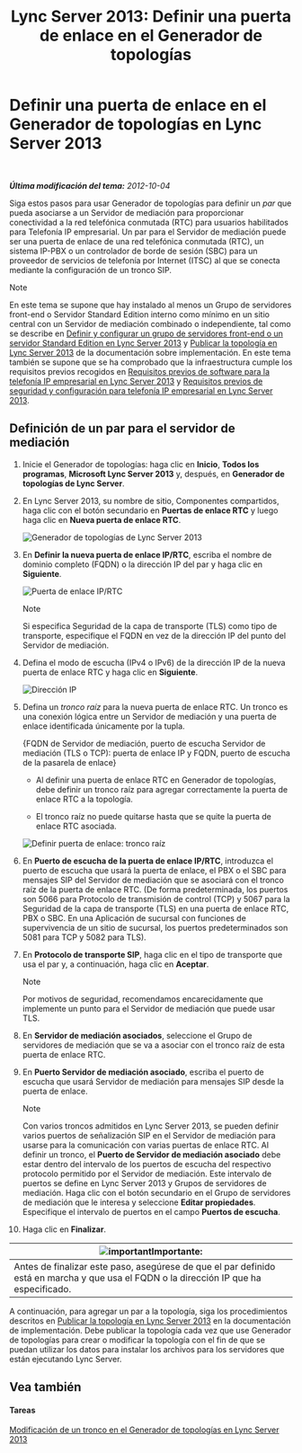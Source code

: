 ﻿---
title: 'Lync Server 2013: Definir una puerta de enlace en el Generador de topologías'
TOCTitle: Definir una puerta de enlace en el Generador de topologías
ms:assetid: 456e5a96-d9f6-42a6-862c-a69464391628
ms:mtpsurl: https://technet.microsoft.com/es-es/library/Gg425945(v=OCS.15)
ms:contentKeyID: 48275095
ms.date: 01/07/2017
mtps_version: v=OCS.15
ms.translationtype: HT
---

# Definir una puerta de enlace en el Generador de topologías en Lync Server 2013

 

_**Última modificación del tema:** 2012-10-04_

Siga estos pasos para usar Generador de topologías para definir un *par* que pueda asociarse a un Servidor de mediación para proporcionar conectividad a la red telefónica conmutada (RTC) para usuarios habilitados para Telefonía IP empresarial. Un par para el Servidor de mediación puede ser una puerta de enlace de una red telefónica conmutada (RTC), un sistema IP-PBX o un controlador de borde de sesión (SBC) para un proveedor de servicios de telefonía por Internet (ITSC) al que se conecta mediante la configuración de un tronco SIP.


> [!NOTE]
> En este tema se supone que hay instalado al menos un Grupo de servidores front-end o Servidor Standard Edition interno como mínimo en un sitio central con un Servidor de mediación combinado o independiente, tal como se describe en <A href="lync-server-2013-define-and-configure-a-front-end-pool-or-standard-edition-server.md">Definir y configurar un grupo de servidores front-end o un servidor Standard Edition en Lync Server 2013</A> y <A href="lync-server-2013-publish-the-topology.md">Publicar la topología en Lync Server 2013</A> de la documentación sobre implementación. En este tema también se supone que se ha comprobado que la infraestructura cumple los requisitos previos recogidos en <A href="lync-server-2013-software-prerequisites-for-enterprise-voice.md">Requisitos previos de software para la telefonía IP empresarial en Lync Server 2013</A> y <A href="lync-server-2013-security-and-configuration-prerequisites-for-enterprise-voice.md">Requisitos previos de seguridad y configuración para telefonía IP empresarial en Lync Server 2013</A>.



## Definición de un par para el servidor de mediación

1.  Inicie el Generador de topologías: haga clic en **Inicio**, **Todos los programas**, **Microsoft Lync Server 2013** y, después, en **Generador de topologías de Lync Server**.

2.  En Lync Server 2013, su nombre de sitio, Componentes compartidos, haga clic con el botón secundario en **Puertas de enlace RTC** y luego haga clic en **Nueva puerta de enlace RTC**.
    
    ![Generador de topologías de Lync Server 2013](images/Gg425945.d898c3c1-8798-4b74-8f02-b994ef3db4c1(OCS.15).png "Generador de topologías de Lync Server 2013")

3.  En **Definir la nueva puerta de enlace IP/RTC**, escriba el nombre de dominio completo (FQDN) o la dirección IP del par y haga clic en **Siguiente**.
    
    ![Puerta de enlace IP/RTC](images/Gg425945.8017ba5e-41bc-48d4-97d9-fd306cd322b8(OCS.15).png "Puerta de enlace IP/RTC")
    

    > [!NOTE]
    > Si especifica Seguridad de la capa de transporte (TLS) como tipo de transporte, especifique el FQDN en vez de la dirección IP del punto del Servidor de mediación.



4.  Defina el modo de escucha (IPv4 o IPv6) de la dirección IP de la nueva puerta de enlace RTC y haga clic en **Siguiente**.
    
    ![Dirección IP](images/Gg425945.c7fc0d12-adc8-45a7-aca1-b376e1d2fcec(OCS.15).png "Dirección IP")

5.  Defina un *tronco raíz* para la nueva puerta de enlace RTC. Un tronco es una conexión lógica entre un Servidor de mediación y una puerta de enlace identificada únicamente por la tupla.
    
    {FQDN de Servidor de mediación, puerto de escucha Servidor de mediación (TLS o TCP): puerta de enlace IP y FQDN, puerto de escucha de la pasarela de enlace}
    
      - Al definir una puerta de enlace RTC en Generador de topologías, debe definir un tronco raíz para agregar correctamente la puerta de enlace RTC a la topología.
    
      - El tronco raíz no puede quitarse hasta que se quite la puerta de enlace RTC asociada.
    
    ![Definir puerta de enlace: tronco raíz](images/Gg425945.3b030757-eb35-4616-bb6b-74ee67507e3d(OCS.15).png "Definir puerta de enlace: tronco raíz")

6.  En **Puerto de escucha de la puerta de enlace IP/RTC**, introduzca el puerto de escucha que usará la puerta de enlace, el PBX o el SBC para mensajes SIP del Servidor de mediación que se asociará con el tronco raíz de la puerta de enlace RTC. (De forma predeterminada, los puertos son 5066 para Protocolo de transmisión de control (TCP) y 5067 para la Seguridad de la capa de transporte (TLS) en una puerta de enlace RTC, PBX o SBC. En una Aplicación de sucursal con funciones de supervivencia de un sitio de sucursal, los puertos predeterminados son 5081 para TCP y 5082 para TLS).

7.  En **Protocolo de transporte SIP**, haga clic en el tipo de transporte que usa el par y, a continuación, haga clic en **Aceptar**.
    

    > [!NOTE]
    > Por motivos de seguridad, recomendamos encarecidamente que implemente un punto para el Servidor de mediación que puede usar TLS.



8.  En **Servidor de mediación asociados**, seleccione el Grupo de servidores de mediación que se va a asociar con el tronco raíz de esta puerta de enlace RTC.

9.  En **Puerto Servidor de mediación asociado**, escriba el puerto de escucha que usará Servidor de mediación para mensajes SIP desde la puerta de enlace.
    

    > [!NOTE]
    > Con varios troncos admitidos en Lync Server 2013, se pueden definir varios puertos de señalización SIP en el Servidor de mediación para usarse para la comunicación con varias puertas de enlace RTC. Al definir un tronco, el <STRONG>Puerto de Servidor de mediación asociado</STRONG> debe estar dentro del intervalo de los puertos de escucha del respectivo protocolo permitido por el Servidor de mediación. Este intervalo de puertos se define en Lync Server 2013 y Grupos de servidores de mediación. Haga clic con el botón secundario en el Grupo de servidores de mediación que le interesa y seleccione <STRONG>Editar propiedades</STRONG>. Especifique el intervalo de puertos en el campo <STRONG>Puertos de escucha</STRONG>.



10. Haga clic en **Finalizar**.

<table>
<thead>
<tr class="header">
<th><img src="images/Gg425917.important(OCS.15).gif" title="important" alt="important" />Importante:</th>
</tr>
</thead>
<tbody>
<tr class="odd">
<td>Antes de finalizar este paso, asegúrese de que el par definido está en marcha y que usa el FQDN o la dirección IP que ha especificado.</td>
</tr>
</tbody>
</table>


A continuación, para agregar un par a la topología, siga los procedimientos descritos en [Publicar la topología en Lync Server 2013](lync-server-2013-publish-the-topology.md) en la documentación de implementación. Debe publicar la topología cada vez que use Generador de topologías para crear o modificar la topología con el fin de que se puedan utilizar los datos para instalar los archivos para los servidores que están ejecutando Lync Server.

## Vea también

#### Tareas

[Modificación de un tronco en el Generador de topologías en Lync Server 2013](lync-server-2013-modify-a-trunk-in-topology-builder.md)

